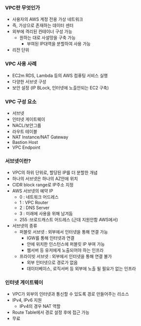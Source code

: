 ### VPC란 무엇인가
- 사용자의 AWS 계정 전용 가상 네트워크
- 즉, 가상으로 존재하는 데이터 센터
- 외부에 격리된 컨테이너 구성 가능
	- 원하는 대로 사설망을 구축 가능
		- 부여된 IP대역을 분할하여 사용 가능
- 리전 단위
### VPC 사용 사례
- EC2m RDS, Lambda 등의 AWS 컴퓨팅 서비스 실행
- 다양한 서브넷 구성
- 보안 설정 (IP BLock, 인터넷에 노출안되는 EC2 구축)

### VPC 구성 요소
- 서브넷
- 인터넷 게이트웨이
- NACL/보안그룹
- 라우트 테이블
- NAT Instance/NAT Gateway
- Bastion Host
- VPC Endpoint

### 서브넷이란?
 - VPC의 하위 단위로, 할당된 IP를 더 분할한 개념
- 하나의 서브넷은 하나의 AZ안에 위치
- CIDR block range로 IP주소 지정
- AWS 서브넷의 예약 IP
	- 0 : 네트워크 어드레스
	- 1 : VPC Router
	- 2 : DNS Server
	- 3 : 미래에 사용을 위해 남겨둠
	- 255 :브로드캐스트 어드레스 (근데 지원안함 AWS에서)
- 서브넷의 종류
	- 퍼블릿 서브넷 : 외부에서 인터넷을 통해 연결 가능
		- IGW를 통해 인터넷과 연결
		- 안에 위치한 인스턴스에 퍼블릿 IP 부여 가능
		- 웹서버 등 유저에게 노출되어야 하는 인프라
	- 프라이빗 서브넷 : 외부에서 인터넷을 통해 연결 불가
		- 외부 인터넷으로 경로가 없음
		- 데이터베이스, 로직서버 등 외부에 노출 될 필요가 없는 인프라

### 인터넷 게이트웨이
- VPC가 외부의 인터넷과 통신할 수 있도록 경로 만들어주는 리소스
- IPv4, IPv6 지원
	- IPv4의 경우 NAT 역할
-  Route Table에서 경로 설정 후에 접근 가능
- 무료
